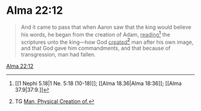 # Alma 22:12

> And it came to pass that when Aaron saw that the king would believe his words, he began from the creation of Adam, <u>reading</u>[^a] the scriptures unto the king—how God <u>created</u>[^b] man after his own image, and that God gave him commandments, and that because of transgression, man had fallen.

[Alma 22:12](https://www.churchofjesuschrist.org/study/scriptures/bofm/alma/22?lang=eng&id=p12#p12)


[^a]: [[1 Nephi 5.18|1 Ne. 5:18 (10-18)]]; [[Alma 18.36|Alma 18:36]]; [[Alma 37.9|37:9.]]
[^b]: TG [Man, Physical Creation of.](https://www.churchofjesuschrist.org/study/scriptures/tg/man-physical-creation-of?lang=eng)
